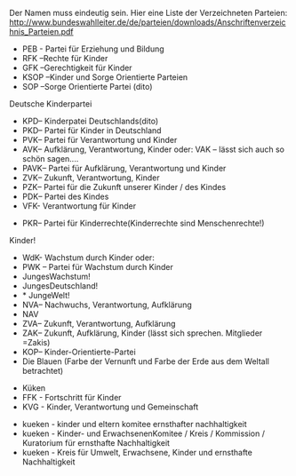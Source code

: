 Der Namen muss eindeutig sein. Hier eine Liste der Verzeichneten
Parteien:
<http://www.bundeswahlleiter.de/de/parteien/downloads/Anschriftenverzeichnis_Parteien.pdf>

-   PEB - Partei für Erziehung und Bildung
-   RFK –Rechte für Kinder
-   GFK –Gerechtigkeit für Kinder
-   KSOP –Kinder und Sorge Orientierte Parteien
-   SOP –Sorge Orientierte Partei (dito)

Deutsche Kinderpartei

-   KPD– Kinderpatei Deutschlands(dito)
-   PKD– Partei für Kinder in Deutschland
-   PVK– Partei für Verantwortung und Kinder
-   AVK– Aufklärung, Verantwortung, Kinder oder: VAK – lässt sich auch
    so schön sagen....
-   PAVK– Partei für Aufklärung, Verantwortung und Kinder
-   ZVK– Zukunft, Verantwortung, Kinder
-   PZK– Partei für die Zukunft unserer Kinder / des Kindes
-   PDK– Partei des Kindes
-   VFK- Verantwortung für Kinder

<!-- -->

-   PKR– Partei für Kinderrechte(Kinderrechte sind Menschenrechte!)

Kinder!

-   WdK- Wachstum durch Kinder oder:
-   PWK – Partei für Wachstum durch Kinder
-   JungesWachstum!
-   JungesDeutschland!
-   \* JungeWelt!
-   NVA– Nachwuchs, Verantwortung, Aufklärung
-   NAV
-   ZVA– Zukunft, Verantwortung, Aufklärung
-   ZAK– Zukunft, Aufklärung, Kinder (lässt sich sprechen. Mitglieder
    =Zakis)
-   KOP– Kinder-Orientierte-Partei
-   Die Blauen (Farbe der Vernunft und Farbe der Erde aus dem Weltall
    betrachtet)

<!-- -->

-   Küken
-   FFK - Fortschritt für Kinder
-   KVG - Kinder, Verantwortung und Gemeinschaft

<!-- -->

-   kueken - kinder und eltern komitee ernsthafter nachhaltigkeit
-   kueken - Kinder- und ErwachsenenKomitee / Kreis / Kommission /
    Kuratorium für ernsthafte Nachhaltigkeit
-   kueken - Kreis für Umwelt, Erwachsene, Kinder und ernsthafte
    Nachhaltigkeit
